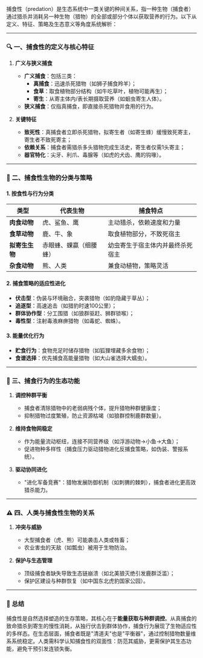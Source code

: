 捕食性（predation）是生态系统中一类关键的种间关系，指一种生物（捕食者）通过猎杀并消耗另一种生物（猎物）的全部或部分个体以获取营养的行为。以下从定义、特征、策略及生态意义等角度系统解析：

---

### 🔍 一、捕食性的定义与核心特征
1. **广义与狭义捕食**
   - **广义捕食**：包括三类：
     - **真捕食**：迅速杀死猎物（如狮子捕食羚羊）；
     - **食草**：取食植物部分结构（如牛吃草叶，植物可能再生）；
     - **寄生**：从寄主体内/表长期摄取营养（如蛔虫寄生人体）。
   - **狭义捕食**：仅指真捕食，即直接杀死猎物并食用的行为。

2. **关键特征**
   - **致死性**：真捕食者立即杀死猎物，拟寄生者（如寄生蜂）缓慢致死寄主，寄生者不致死寄主；
   - **依赖关系**：捕食者需猎杀多头猎物完成生活史，寄生者仅需1头寄主；
   - **器官特化**：尖牙、利爪、毒腺等（如虎的犬齿、鹰的钩喙）。

---

### 🦁 二、捕食性生物的分类与策略
#### 1. **按食性与行为分类**
| **类型**       | **代表生物**              | **捕食特点**                     |
|----------------|--------------------------|----------------------------------|
| **肉食动物**   | 虎、鲨鱼、鹰             | 主动猎杀，依赖速度和力量 |
| **食草动物**   | 鹿、牛、象               | 取食植物部分，不致死宿主 |
| **拟寄生生物** | 赤眼蜂、蜾蠃（细腰蜂）   | 幼虫寄生于宿主体内并最终杀死宿主 |
| **杂食动物**   | 熊、人类                 | 兼食动植物，策略灵活         |

#### 2. **捕食策略的适应性进化**
   - **伏击型**：伪装与环境融合，突袭猎物（如豹隐藏于草丛）；
   - **追逐型**：高速追击（如猎豹时速100公里）；
   - **群体协作型**：分工围猎（如狼群驱赶、狮群锁喉）；
   - **毒性型**：注射毒液麻痹猎物（如毒蛇、蜘蛛）。

#### 3. **能量优化行为**
   - **贮食行为**：食物充足时储存猎物（如狐狸埋藏多余食物）；
   - **食谱选择**：优先捕食高能量猎物（如大山雀选择大蠕虫）。

---

### 🌿 三、捕食行为的生态功能
1. **调控种群平衡**
   - 捕食者清除猎物中的老弱病残个体，提升猎物种群健康度；
   - 抑制猎物过度繁殖，防止资源枯竭（如狼群控制鹿群数量）。

2. **维持食物网稳定**
   - 作为能量流动枢纽，连接不同营养级（如浮游动物→小鱼→大鱼）；
   - 促进物种多样性（捕食压力驱动猎物进化反捕食策略，如伪装、警报系统）。

3. **驱动协同进化**
   - "进化军备竞赛"：猎物发展防御机制（如刺猬的棘刺），捕食者进化更高效猎杀能力。

---

### ⚠️ 四、人类与捕食性生物的关系
1. **冲突与威胁**
   - 大型捕食者（虎、熊）可能袭击人类或牲畜；
   - 农业害虫的天敌（如瓢虫）被用于生物防治。

2. **保护与生态管理**
   - 顶级捕食者缺失导致生态链崩溃（如北美狼灭绝引发鹿群泛滥）；
   - 保护区建设与种群恢复（如中国东北虎豹国家公园）。

---

### 💎 总结
捕食性是自然选择塑造的生存策略，其核心在于**能量获取与种群调控**。从真捕食的致命猎杀到寄生的慢性消耗，从独行伏击到群体协作，捕食行为展现了生物适应性的多样态。在生态层面，捕食者既是"清道夫"也是"平衡器"，通过控制猎物数量维系系统稳定。人类需科学认知捕食性的双面性：防范其威胁，更需保护其生态功能，避免干预引发连锁失衡。
